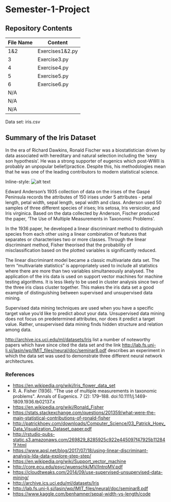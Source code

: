 # Semester-1-Project

## Repository Contents

  File Name | Content
  ------------ | ------------- 
  1&2 | Exercises1&2.py
  3 | Exercise3.py
  4 | Exercise4.py
  5 | Exercise5.py | 
  6 | Exercise6.py
  N/A |  | .gitignore
  N/A |  | README.md
  N/A |  | LICENSE
  
  Data set: iris.csv

## Summary of the Iris Dataset

In the era of Richard Dawkins, Ronald Fischer was a biostatistician driven by data associated with hereditary and natural selection including the ‘sexy son hypothesis’. He was a strong supporter of eugenics which post-WWII is probably an unpopular belief/practice. Despite this, his methodologies mean that he was one of the leading contributors to modern statistical science. 

Inline-style: 
![alt text](http://www.economics.soton.ac.uk/staff/aldrich/fisherguide/Doc1_files/image001.gif)

Edward Anderson’s 1935 collection of data on the irises of the Gaspé Peninsula records the attributes of 150 irises under 5 attributes - petal length, petal width, sepal length, sepal width and class. Anderson used 50 samples of three different species of irises; Iris setosa, Iris versicolor, and Iris virginica. Based on the data collected by Anderson, Fischer produced the paper, ‘The Use of Multiple Measurements in Taxonomic Problems’.

In the 1936 paper, he developed a linear discriminant method to distinguish species from each other using a linear combination of features that separates or characterises two or more classes. Through the linear discriminant method, Fisher theorised that the probability of misclassification based on the plotted variables is significantly reduced. 

The linear discriminant model became a classic multivariate data set. The term “multivariate statistics” is appropriately used to include all statistics where there are more than two variables simultaneously analysed. The application of the iris data is used on support vector machines for machine testing algorithms. It is less likely to be used in cluster analysis since two of the three iris class cluster together. This makes the iris data set a good example of distinguishing between supervised and unsupervised data mining. 

Supervised data mining techniques are used when you have a specific target value you’d like to predict about your data. Unsupervised data mining does not focus on predetermined attributes, nor does it predict a target value. Rather, unsupervised data mining finds hidden structure and relation among data.

http://archive.ics.uci.edu/ml/datasets/Iris list a number of noteworthy papers which have since cited the data set and the link http://lab.fs.uni-lj.si/lasin/wp/IMIT_files/neural/doc/seminar8.pdf describes an experiment in which the data set was used to demonstrate three different neural network architectures. 


### References
* https://en.wikipedia.org/wiki/Iris_flower_data_set  
* R. A. Fisher (1936). "The use of multiple measurements in taxonomic problems". Annals of Eugenics. 7 (2): 179–188. doi:10.1111/j.1469-1809.1936.tb02137.x  
* https://en.wikipedia.org/wiki/Ronald_Fisher  
* https://stats.stackexchange.com/questions/201359/what-were-the-main-statistical-contributions-of-ronald-fisher  
* http://patrickhoey.com/downloads/Computer_Science/03_Patrick_Hoey_Data_Visualization_Dataset_paper.pdf  
* http://rstudio-pubs-static.s3.amazonaws.com/269829_8285925c922e445097f47925b112841f.html  
* https://www.apsl.net/blog/2017/07/18/using-linear-discriminant-analysis-lda-data-explore-step-step/  
* https://en.wikipedia.org/wiki/Support_vector_machine  
* http://core.ecu.edu/psyc/wuenschk/MV/IntroMV.pdf  
* https://cloudtweaks.com/2014/09/use-supervised-unsupervised-data-mining/  
* http://archive.ics.uci.edu/ml/datasets/Iris  
* http://lab.fs.uni-lj.si/lasin/wp/IMIT_files/neural/doc/seminar8.pdf  
* https://www.kaggle.com/benhamner/sepal-width-vs-length/code  
